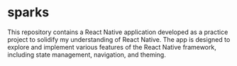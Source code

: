 # sparks
This repository contains a React Native application developed as a practice project to solidify my understanding of React Native. The app is designed to explore and implement various features of the React Native framework, including state management, navigation, and theming.
